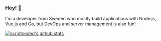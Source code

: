### Hey! 👋

I'm a developer from Sweden who mostly build applications with Node.js, Vue.js and Go, but DevOps and server management is also fun!

<!-- ![gopher](https://github.com/scriptcoded/scriptcoded/raw/master/party-gopher.gif) -->

[![scriptcoded's github stats](https://github-readme-stats.vercel.app/api?username=scriptcoded)](https://github.com/anuraghazra/github-readme-stats)
